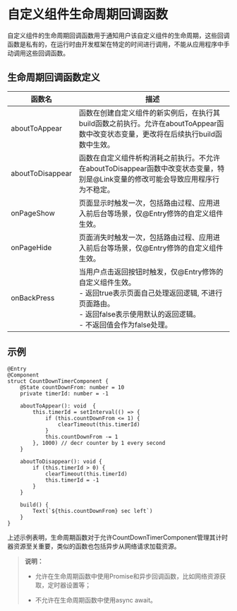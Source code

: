 # 自定义组件生命周期回调函数

自定义组件的生命周期回调函数用于通知用户该自定义组件的生命周期，这些回调函数是私有的，在运行时由开发框架在特定的时间进行调用，不能从应用程序中手动调用这些回调函数。


## 生命周期回调函数定义

| 函数名 | 描述 |
| -------- | -------- |
| aboutToAppear | 函数在创建自定义组件的新实例后，在执行其build函数之前执行。允许在aboutToAppear函数中改变状态变量，更改将在后续执行build函数中生效。 |
| aboutToDisappear | 函数在自定义组件析构消耗之前执行。不允许在aboutToDisappear函数中改变状态变量，特别是@Link变量的修改可能会导致应用程序行为不稳定。 |
| onPageShow | 页面显示时触发一次，包括路由过程、应用进入前后台等场景，仅@Entry修饰的自定义组件生效。 |
| onPageHide | 页面消失时触发一次，包括路由过程、应用进入前后台等场景，仅@Entry修饰的自定义组件生效。 |
| onBackPress | 当用户点击返回按钮时触发，仅\@Entry修饰的自定义组件生效。<br/>-&nbsp;返回true表示页面自己处理返回逻辑,&nbsp;不进行页面路由。<br/>-&nbsp;返回false表示使用默认的返回逻辑。<br/>-&nbsp;不返回值会作为false处理。 |


## 示例

```
@Entry
@Component
struct CountDownTimerComponent {
    @State countDownFrom: number = 10
    private timerId: number = -1

    aboutToAppear(): void  {
        this.timerId = setInterval(() => {
            if (this.countDownFrom <= 1) {
                clearTimeout(this.timerId)
            }
            this.countDownFrom -= 1
        }, 1000) // decr counter by 1 every second
    }

    aboutToDisappear(): void {
        if (this.timerId > 0) {
            clearTimeout(this.timerId)
            this.timerId = -1
        }
    }

    build() {
        Text(`${this.countDownFrom} sec left`)
    }
}
```

上述示例表明，生命周期函数对于允许CountDownTimerComponent管理其计时器资源至关重要，类似的函数也包括异步从网络请求加载资源。


> **说明：**
>
> - 允许在生命周期函数中使用Promise和异步回调函数，比如网络资源获取，定时器设置等；
> 
> - 不允许在生命周期函数中使用async await。

